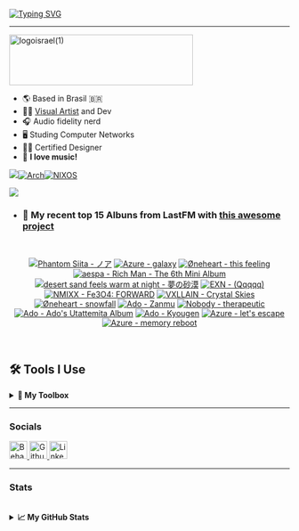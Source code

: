[![Typing SVG](https://readme-typing-svg.demolab.com?font=Fira+Code&size=35&duration=1400&pause=700&width=435&lines=+Israel+Ribeiro;Luwiblu;MEON+Software;MEON+Studio)](https://git.io/typing-svg)

---

<img width="330" height="91" alt="logoisrael(1)" src="https://github.com/user-attachments/assets/5e22aaa0-211d-43f6-a08a-7a1dd7265c4b" />

* 🌎 Based in Brasil 🇧🇷
* 🧑‍💻 [Visual Artist](https://www.behance.net/luwiblu) and Dev
* 🎧 Audio fidelity nerd
* 🖥️ Studing Computer Networks
* 🧑‍🎨 Certified Designer
* 💽 **I love music!**

[![](https://custom-icon-badges.demolab.com/badge/-My%20Repos-blue?style=for-the-badge&logoColor=white&logo=repo)](https://github.com/IsraelRibeiro01?tab=repositories)[![Arch](https://img.shields.io/badge/Arch%20Linux-1793D1?logo=arch-linux&logoColor=fff&style=for-the-badge)](https://github.com/Meon-Software/meonOS-arch-repo)[![NIXOS](https://img.shields.io/badge/NIXOS-5277C3.svg?style=for-the-badge&logo=NixOS&logoColor=white)](https://github.com/IsraelRibeiro01/NixOS)

![](https://github-readme-lastfm-stats.netlify.app/.netlify/functions/card?user=Celestial42&theme=dark&show_scrobbles=fa)

* ### 🎵 My recent top 15 Albuns from LastFM with [this awesome project](https://github.com/melipass/lastfm-to-markdown/)

<br>

<!-- lastfm -->
<p align="center"><a href="https://www.last.fm/music/Phantom+Siita/%E3%83%8E%E3%82%A2"><img src="https://lastfm.freetls.fastly.net/i/u/64s/1c94ddb6530585bb42517cc7a81b7438.jpg" title="Phantom Siita - ノア"></a> <a href="https://www.last.fm/music/Azure/galaxy"><img src="https://lastfm.freetls.fastly.net/i/u/64s/86fdd37460ec94b2e52205ee4863c25e.jpg" title="Azure - galaxy"></a> <a href="https://www.last.fm/music/%C3%98neheart/this+feeling"><img src="https://lastfm.freetls.fastly.net/i/u/64s/d0b6e07bfad9fee7a210e212b1a3da3f.jpg" title="Øneheart - this feeling"></a> <a href="https://www.last.fm/music/aespa/Rich+Man+-+The+6th+Mini+Album"><img src="https://lastfm.freetls.fastly.net/i/u/64s/ccb7569ee1655e92baf81044b7ea41f9.jpg" title="aespa - Rich Man - The 6th Mini Album"></a> <a href="https://www.last.fm/music/desert+sand+feels+warm+at+night/%E5%A4%A2%E2%80%8B%E3%81%AE%E2%80%8B%E7%A0%82%E2%80%8B%E6%BC%A0"><img src="https://lastfm.freetls.fastly.net/i/u/64s/fabc433f2cfabf1668f297e468210040.jpg" title="desert sand feels warm at night - 夢​の​砂​漠"></a> <a href="https://www.last.fm/music/EXN/(Qqqqq)"><img src="https://lastfm.freetls.fastly.net/i/u/64s/70b20f68311ae8cc38bfa05aab06f8fc.jpg" title="EXN - (Qqqqq)"></a> <a href="https://www.last.fm/music/NMIXX/Fe3O4:+FORWARD"><img src="https://lastfm.freetls.fastly.net/i/u/64s/7abf355bd429a8f5ed9cc5b432a72832.jpg" title="NMIXX - Fe3O4: FORWARD"></a> <a href="https://www.last.fm/music/VXLLAIN/Crystal+Skies"><img src="https://lastfm.freetls.fastly.net/i/u/64s/ad717a8c33d3f169fafa0935470579cf.jpg" title="VXLLAIN - Crystal Skies"></a> <a href="https://www.last.fm/music/%C3%98neheart/snowfall"><img src="https://lastfm.freetls.fastly.net/i/u/64s/eaeb5e9c9179524052820f7061e98cf9.jpg" title="Øneheart - snowfall"></a> <a href="https://www.last.fm/music/Ado/Zanmu"><img src="https://lastfm.freetls.fastly.net/i/u/64s/9ed1adc3367d819b1f02eb2e4a8d3c36.jpg" title="Ado - Zanmu"></a> <a href="https://www.last.fm/music/Nobody/therapeutic"><img src="https://lastfm.freetls.fastly.net/i/u/64s/c2a7e9ccf0197ae22137c61c0bfb8770.jpg" title="Nobody - therapeutic"></a> <a href="https://www.last.fm/music/Ado/Ado%27s+Utattemita+Album"><img src="https://lastfm.freetls.fastly.net/i/u/64s/0dc4a3972990fe187c5fa7b184182690.jpg" title="Ado - Ado's Utattemita Album"></a> <a href="https://www.last.fm/music/Ado/Kyougen"><img src="https://lastfm.freetls.fastly.net/i/u/64s/f718febfe13c0f349f136d6a68ce14e0.jpg" title="Ado - Kyougen"></a> <a href="https://www.last.fm/music/Azure/let%27s+escape"><img src="https://lastfm.freetls.fastly.net/i/u/64s/b7ddf200a9259ef5759fdff7b45ebc16.png" title="Azure - let's escape"></a> <a href="https://www.last.fm/music/Azure/memory+reboot"><img src="https://lastfm.freetls.fastly.net/i/u/64s/a9f15a1dbb517b227364c424d9975937.jpg" title="Azure - memory reboot"></a> </p>
<br>

## 🛠️ Tools I Use

<details>
  <summary><b>🧰 My Toolbox </b></summary>

  <br/>

### 💻 Programming Languages

<p align="left">
  <a href="https://developer.mozilla.org/en-US/docs/Web/JavaScript" target="_blank">
    <img src="https://raw.githubusercontent.com/danielcranney/readme-generator/main/public/icons/skills/javascript-colored.svg" width="36" height="36" alt="JavaScript" />
  </a>
  <a href="https://www.typescriptlang.org/" target="_blank">
    <img src="https://raw.githubusercontent.com/danielcranney/readme-generator/main/public/icons/skills/typescript-colored.svg" width="36" height="36" alt="TypeScript" />
  </a>
  <a href="https://www.gnu.org/software/bash/" target="_blank">
    <img src="https://raw.githubusercontent.com/danielcranney/readme-generator/main/public/icons/skills/gnubash.svg" width="36" height="36" alt="GNU Bash" />
  </a>
</p>

### 🎨 Design

<p align="left">
  <a href="https://www.adobe.com/uk/products/photoshop.html" target="_blank">
    <img src="https://raw.githubusercontent.com/danielcranney/readme-generator/main/public/icons/skills/photoshop-colored.svg" width="36" height="36" alt="Photoshop" />
  </a>
  <a href="https://www.adobe.com/uk/products/illustrator.html" target="_blank">
    <img src="https://raw.githubusercontent.com/danielcranney/readme-generator/main/public/icons/skills/illustrator-colored.svg" width="36" height="36" alt="Illustrator" />
  </a>
  <a href="https://www.adobe.com/uk/products/aftereffects.html" target="_blank">
    <img src="https://raw.githubusercontent.com/danielcranney/readme-generator/main/public/icons/skills/aftereffects-colored.svg" width="36" height="36" alt="After Effects" />
  </a>
  <a href="https://www.adobe.com/uk/products/premiere.html" target="_blank">
    <img src="https://raw.githubusercontent.com/danielcranney/readme-generator/main/public/icons/skills/premierepro-colored.svg" width="36" height="36" alt="Premiere Pro" />
  </a>
  <a href="https://www.figma.com/" target="_blank">
    <img src="https://raw.githubusercontent.com/danielcranney/readme-generator/main/public/icons/skills/figma-colored.svg" width="36" height="36" alt="Figma" />
  </a>
</p>

### ⚛️ Frameworks & Markup

<p align="left">
  <a href="https://reactjs.org/" target="_blank">
    <img src="https://raw.githubusercontent.com/danielcranney/readme-generator/main/public/icons/skills/react-colored.svg" width="36" height="36" alt="React" />
  </a>
  <a href="https://nodejs.org/en/" target="_blank">
    <img src="https://raw.githubusercontent.com/danielcranney/readme-generator/main/public/icons/skills/nodejs-colored.svg" width="36" height="36" alt="NodeJS" />
  </a>
  <a href="https://developer.mozilla.org/en-US/docs/Glossary/HTML5" target="_blank">
    <img src="https://raw.githubusercontent.com/danielcranney/readme-generator/main/public/icons/skills/html5-colored.svg" width="36" height="36" alt="HTML5" />
  </a>
  <a href="https://www.w3.org/TR/CSS/#css" target="_blank">
    <img src="https://raw.githubusercontent.com/danielcranney/readme-generator/main/public/icons/skills/css3-colored.svg" width="36" height="36" alt="CSS3" />
  </a>
</p>

### 📝 Editors & Terminals

<p align="left">
  <a href="https://neovim.io/" target="_blank">
    <img src="https://raw.githubusercontent.com/danielcranney/readme-generator/main/public/icons/skills/neovim-colored.svg" width="36" height="36" alt="Neovim" />
  </a>
  <a href="https://www.vim.org/" target="_blank">
    <img src="https://raw.githubusercontent.com/danielcranney/readme-generator/main/public/icons/skills/vim.svg" width="36" height="36" alt="Vim" />
  </a>
</p>

### 🗃️ Databases

<p align="left">
  <a href="https://www.mysql.com/" target="_blank">
    <img src="https://raw.githubusercontent.com/danielcranney/readme-generator/main/public/icons/skills/mysql-colored.svg" width="36" height="36" alt="MySQL" />
  </a>
</p>

### ☁️ Cloud & DevOps

<p align="left">
  <a href="https://cloud.google.com/" target="_blank">
    <img src="https://raw.githubusercontent.com/danielcranney/readme-generator/main/public/icons/skills/googlecloud-colored.svg" width="36" height="36" alt="Google Cloud" />
  </a>
  <a href="https://www.docker.com/" target="_blank">
    <img src="https://raw.githubusercontent.com/danielcranney/readme-generator/main/public/icons/skills/docker-colored.svg" width="36" height="36" alt="Docker" />
  </a>
</p>

### 🕸️ Web3 / Blockchain

<p align="left">
  <a href="https://metamask.io/" target="_blank">
    <img src="https://raw.githubusercontent.com/danielcranney/readme-generator/main/public/icons/skills/metamask-colored.svg" width="36" height="36" alt="MetaMask" />
  </a>
  <a href="https://solana.com/" target="_blank">
    <img src="https://raw.githubusercontent.com/danielcranney/readme-generator/main/public/icons/skills/solana-colored.svg" width="36" height="36" alt="Solana" />
  </a>
  <a href="https://ethereum.org/en/" target="_blank">
    <img src="https://raw.githubusercontent.com/danielcranney/readme-generator/main/public/icons/skills/ethereum-colored.svg" width="36" height="36" alt="Ethereum" />
  </a>
  <a href="https://polygon.technology/" target="_blank">
    <img src="https://raw.githubusercontent.com/danielcranney/readme-generator/main/public/icons/skills/polygon-colored.svg" width="36" height="36" alt="Polygon" />
  </a>
</p>

### 🖥️ Operating Systems

<p align="left">
  <a href="https://www.linux.org" target="_blank">
    <img src="https://raw.githubusercontent.com/danielcranney/readme-generator/main/public/icons/skills/linux-colored.svg" width="36" height="36" alt="Linux" />
  </a>
  <a href="https://www.apple.com/macos/" target="_blank">
    <img src="https://raw.githubusercontent.com/danielcranney/readme-generator/main/public/icons/skills/macos-colored.svg" width="36" height="36" alt="macOS" />
  </a>
</p>

</details>



---

### Socials

<p align="left"> <a href="https://www.behance.com/luwiblu" target="_blank" rel="noreferrer"> <picture> <source media="(prefers-color-scheme: dark)" srcset="https://raw.githubusercontent.com/danielcranney/readme-generator/main/public/icons/socials/behance-dark.svg" /> <source media="(prefers-color-scheme: light)" srcset="https://raw.githubusercontent.com/danielcranney/readme-generator/main/public/icons/socials/behance.svg" /> <img src="https://raw.githubusercontent.com/danielcranney/readme-generator/main/public/icons/socials/behance.svg" width="32" height="32" alt="Behance" title="Behance" /> </picture> </a> <a href="https://www.github.com/IsraelRibeiro01" target="_blank" rel="noreferrer"> <picture> <source media="(prefers-color-scheme: dark)" srcset="https://raw.githubusercontent.com/danielcranney/readme-generator/main/public/icons/socials/github-dark.svg" /> <source media="(prefers-color-scheme: light)" srcset="https://raw.githubusercontent.com/danielcranney/readme-generator/main/public/icons/socials/github.svg" /> <img src="https://raw.githubusercontent.com/danielcranney/readme-generator/main/public/icons/socials/github.svg" width="32" height="32" alt="Github" title="Github" /> </picture> </a> <a href="https://www.linkedin.com/in/israelribeiro01" target="_blank" rel="noreferrer"> <picture> <source media="(prefers-color-scheme: dark)" srcset="https://raw.githubusercontent.com/danielcranney/readme-generator/main/public/icons/socials/linkedin-dark.svg" /> <source media="(prefers-color-scheme: light)" srcset="https://raw.githubusercontent.com/danielcranney/readme-generator/main/public/icons/socials/linkedin.svg" /> <img src="https://raw.githubusercontent.com/danielcranney/readme-generator/main/public/icons/socials/linkedin.svg" width="32" height="32" alt="LinkedIn" title="LinkedIn" /> </picture> </a></p>

---
### Stats

<br />

<details>
    <summary><b>📈 My GitHub Stats</b></summary>

<a href="http://www.github.com/IsraelRibeiro01"><img src="https://github-readme-stats.vercel.app/api?username=IsraelRibeiro01&show_icons=true&hide=&count_private=true&title_color=0891b2&text_color=ffffff&icon_color=0891b2&bg_color=1c1917&hide_border=true&show_icons=true" alt="IsraelRibeiro01's GitHub stats" /></a>

<a href="http://www.github.com/IsraelRibeiro01"><img src="https://github-readme-streak-stats.herokuapp.com/?user=IsraelRibeiro01&stroke=ffffff&background=1c1917&ring=0891b2&fire=0891b2&currStreakNum=ffffff&currStreakLabel=0891b2&sideNums=ffffff&sideLabels=ffffff&dates=ffffff&hide_border=true" /></a>
</details>

<br />


